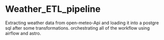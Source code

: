 # Weather_ETL_pipeline
Extracting weather data from open-meteo-Api and loading it into a postgre sql after some transformations. orchestrating all of the workflow using airflow and astro. 
